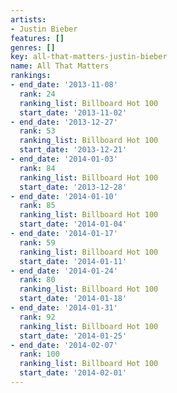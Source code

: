 ```yaml
---
artists:
- Justin Bieber
features: []
genres: []
key: all-that-matters-justin-bieber
name: All That Matters
rankings:
- end_date: '2013-11-08'
  rank: 24
  ranking_list: Billboard Hot 100
  start_date: '2013-11-02'
- end_date: '2013-12-27'
  rank: 53
  ranking_list: Billboard Hot 100
  start_date: '2013-12-21'
- end_date: '2014-01-03'
  rank: 84
  ranking_list: Billboard Hot 100
  start_date: '2013-12-28'
- end_date: '2014-01-10'
  rank: 85
  ranking_list: Billboard Hot 100
  start_date: '2014-01-04'
- end_date: '2014-01-17'
  rank: 59
  ranking_list: Billboard Hot 100
  start_date: '2014-01-11'
- end_date: '2014-01-24'
  rank: 80
  ranking_list: Billboard Hot 100
  start_date: '2014-01-18'
- end_date: '2014-01-31'
  rank: 92
  ranking_list: Billboard Hot 100
  start_date: '2014-01-25'
- end_date: '2014-02-07'
  rank: 100
  ranking_list: Billboard Hot 100
  start_date: '2014-02-01'
---
```



